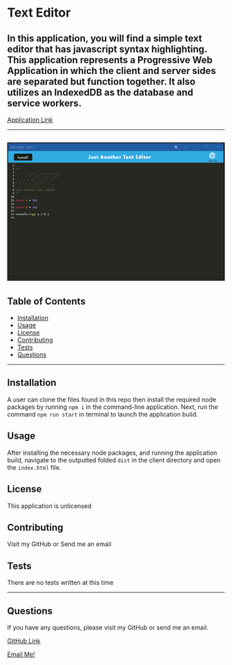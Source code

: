 # Text Editor

## In this application, you will find a simple text editor that has javascript syntax highlighting. This application represents a Progressive Web Application in which the client and server sides are separated but function together. It also utilizes an IndexedDB as the database and service workers.

[Application Link](https://calm-escarpment-33592.herokuapp.com/)

---

## ![Screenshot](./assets/image/app.png)

## Table of Contents
  - [Installation](#installation)
  - [Usage](#usage)
  - [License](#license)
  - [Contributing](#contributing)
  - [Tests](#tests)
  - [Questions](#questions)

---
## Installation

A user can clone the files found in this repo then install the required node packages by running `npm i` in the command-line application. Next, run the command `npm run start` in terminal to launch the application build.


## Usage

After installing the necessary node packages, and running the application build, navigate to the outputted folded `dist` in the client directory and open the `index.html` file. 


## License

This application is unlicensed

## Contributing

Visit my GitHub or Send me an email

## Tests

There are no tests written at this time

---
## Questions

If you have any questions, please visit my GitHub or send me an email.

[GitHub Link](https://github.com/momaki9)

[Email Me!](mailto:mostafa_m9@yahoo.com)